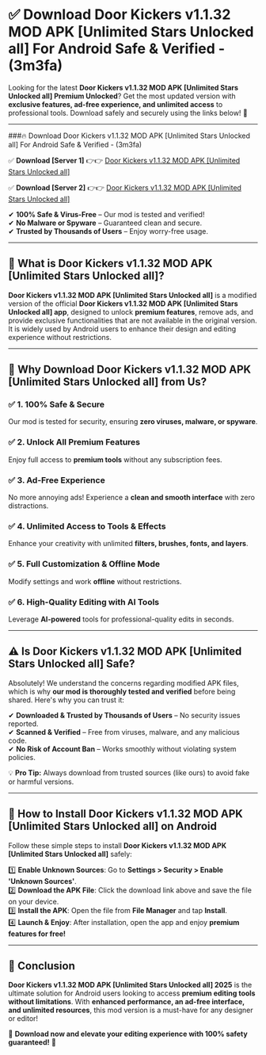 
# ✅ Download Door Kickers v1.1.32 MOD APK [Unlimited Stars Unlocked all] For Android Safe & Verified -  (3m3fa) 

Looking for the latest **Door Kickers v1.1.32 MOD APK [Unlimited Stars Unlocked all] Premium Unlocked**? Get the most updated version with **exclusive features, ad-free experience, and unlimited access** to professional tools. Download safely and securely using the links below! 🚀  

---

###🔥 Download Door Kickers v1.1.32 MOD APK [Unlimited Stars Unlocked all] For Android Safe & Verified -  (3m3fa)  

✅ **Download [Server 1]** 👉👉 [Door Kickers v1.1.32 MOD APK [Unlimited Stars Unlocked all] ](https://apkcomod.com?title=Door_Kickers_v1.1.32_MOD_APK_[Unlimited_Stars_Unlocked_all])  

✅ **Download [Server 2]** 👉👉 [Door Kickers v1.1.32 MOD APK [Unlimited Stars Unlocked all] ](https://apkcomod.com?title=Door_Kickers_v1.1.32_MOD_APK_[Unlimited_Stars_Unlocked_all])  

✔ **100% Safe & Virus-Free** – Our mod is tested and verified!  
✔ **No Malware or Spyware** – Guaranteed clean and secure.  
✔ **Trusted by Thousands of Users** – Enjoy worry-free usage.  

---

## 📌 What is Door Kickers v1.1.32 MOD APK [Unlimited Stars Unlocked all]?  

**Door Kickers v1.1.32 MOD APK [Unlimited Stars Unlocked all]** is a modified version of the official **Door Kickers v1.1.32 MOD APK [Unlimited Stars Unlocked all] app**, designed to unlock **premium features**, remove ads, and provide exclusive functionalities that are not available in the original version. It is widely used by Android users to enhance their design and editing experience without restrictions.  

---

## 🌟 Why Download Door Kickers v1.1.32 MOD APK [Unlimited Stars Unlocked all] from Us?  

### ✅ 1. 100% Safe & Secure  
Our mod is tested for security, ensuring **zero viruses, malware, or spyware**.  

### ✅ 2. Unlock All Premium Features  
Enjoy full access to **premium tools** without any subscription fees.  

### ✅ 3. Ad-Free Experience  
No more annoying ads! Experience a **clean and smooth interface** with zero distractions.  

### ✅ 4. Unlimited Access to Tools & Effects  
Enhance your creativity with unlimited **filters, brushes, fonts, and layers**.  

### ✅ 5. Full Customization & Offline Mode  
Modify settings and work **offline** without restrictions.  

### ✅ 6. High-Quality Editing with AI Tools  
Leverage **AI-powered** tools for professional-quality edits in seconds.  

---

## ⚠️ Is Door Kickers v1.1.32 MOD APK [Unlimited Stars Unlocked all] Safe?  

Absolutely! We understand the concerns regarding modified APK files, which is why **our mod is thoroughly tested and verified** before being shared. Here's why you can trust it:  

✔ **Downloaded & Trusted by Thousands of Users** – No security issues reported.  
✔ **Scanned & Verified** – Free from viruses, malware, and any malicious code.  
✔ **No Risk of Account Ban** – Works smoothly without violating system policies.  

💡 **Pro Tip:** Always download from trusted sources (like ours) to avoid fake or harmful versions.  

---

## 📲 How to Install Door Kickers v1.1.32 MOD APK [Unlimited Stars Unlocked all] on Android  

Follow these simple steps to install **Door Kickers v1.1.32 MOD APK [Unlimited Stars Unlocked all]** safely:  

1️⃣ **Enable Unknown Sources**: Go to **Settings > Security > Enable 'Unknown Sources'**.  
2️⃣ **Download the APK File**: Click the download link above and save the file on your device.  
3️⃣ **Install the APK**: Open the file from **File Manager** and tap **Install**.  
4️⃣ **Launch & Enjoy**: After installation, open the app and enjoy **premium features for free!**  

---

## 🚀 Conclusion  

**Door Kickers v1.1.32 MOD APK [Unlimited Stars Unlocked all] 2025** is the ultimate solution for Android users looking to access **premium editing tools without limitations**. With **enhanced performance, an ad-free interface, and unlimited resources**, this mod version is a must-have for any designer or editor!  

🔻 **Download now and elevate your editing experience with 100% safety guaranteed!** 🔻  
